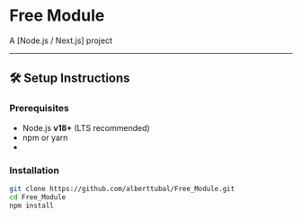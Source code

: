 # Free Module

A [Node.js / Next.js] project 


---

## 🛠️ Setup Instructions

### Prerequisites
- Node.js **v18+** (LTS recommended)
- npm or yarn
- 

### Installation
```bash
git clone https://github.com/alberttubal/Free_Module.git
cd Free_Module
npm install
